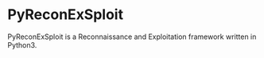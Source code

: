 # PyReconExSploit
PyReconExSploit is a Reconnaissance and Exploitation framework written in Python3.
